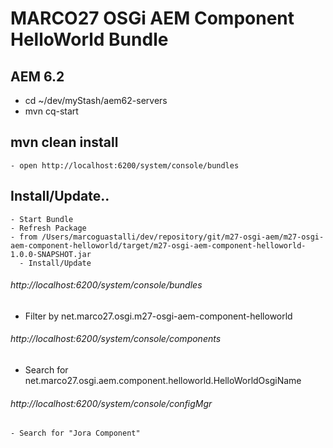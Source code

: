 # MARCO27 OSGi AEM Component HelloWorld Bundle

## AEM 6.2
- cd ~/dev/myStash/aem62-servers
- mvn cq-start

## mvn clean install
    - open http://localhost:6200/system/console/bundles
## Install/Update..
    - Start Bundle
    - Refresh Package
    - from /Users/marcoguastalli/dev/repository/git/m27-osgi-aem/m27-osgi-aem-component-helloworld/target/m27-osgi-aem-component-helloworld-1.0.0-SNAPSHOT.jar
      - Install/Update

###### http://localhost:6200/system/console/bundles
   - Filter by net.marco27.osgi.m27-osgi-aem-component-helloworld

###### http://localhost:6200/system/console/components
   - Search for net.marco27.osgi.aem.component.helloworld.HelloWorldOsgiName

###### http://localhost:6200/system/console/configMgr
    - Search for "Jora Component"